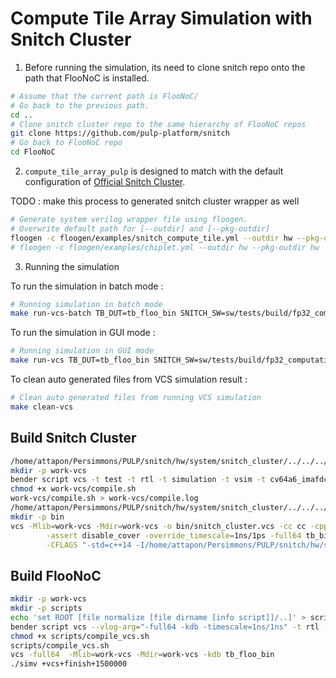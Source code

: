 
# Compute Tile Array Simulation with Snitch Cluster

1. Before running the simulation, its need to clone snitch repo onto the path that FlooNoC is installed. 

```sh
# Assume that the current path is FlooNoC/
# Go back to the previous path.
cd ..
# Clone snitch cluster repo to the same hierarchy of FlooNoC repos
git clone https://github.com/pulp-platform/snitch
# Go back to FlooNoC repo
cd FlooNoC
```

2. `compute_tile_array_pulp` is designed to match with the default configuration of [Official Snitch Cluster](https://github.com/pulp-platform/snitch). 

TODO : make this process to generated snitch cluster wrapper as well

```sh
# Generate system verilog wrapper file using floogen.
# Overwrite default path for [--outdir] and [--pkg-outdir]
floogen -c floogen/examples/snitch_compute_tile.yml --outdir hw --pkg-outdir hw
# floogen -c floogen/examples/chiplet.yml --outdir hw --pkg-outdir hw
```

3. Running the simulation

To run the simulation in batch mode :

```sh
# Running simulation in batch mode
make run-vcs-batch TB_DUT=tb_floo_bin SNITCH_SW=sw/tests/build/fp32_computation_vector.elf
```

To run the simulation in GUI mode :

```sh
# Running simulation in GUI mode
make run-vcs TB_DUT=tb_floo_bin SNITCH_SW=sw/tests/build/fp32_computation_vector.elf
```

To clean auto generated files from VCS simulation result : 

```sh
# Clean auto generated files from running VCS simulation
make clean-vcs
```

## Build Snitch Cluster
```sh
/home/attapon/Persimmons/PULP/snitch/hw/system/snitch_cluster/../../../util/clustergen.py -c cfg/lru.hjson -o /home/attapon/Persimmons/PULP/snitch/hw/system/snitch_cluster/generated --wrapper
mkdir -p work-vcs
bender script vcs -t test -t rtl -t simulation -t vsim -t cv64a6_imafdc_sv39 --vlog-arg="-assert svaext -assert disable_cover -full64 -kdb" --vcom-arg="-full64 -kdb" > work-vcs/compile.sh
chmod +x work-vcs/compile.sh
work-vcs/compile.sh > work-vcs/compile.log
/home/attapon/Persimmons/PULP/snitch/hw/system/snitch_cluster/../../../util/clustergen.py -c cfg/lru.hjson -o /home/attapon/Persimmons/PULP/snitch/hw/system/snitch_cluster/generated --bootdata
mkdir -p bin
vcs -Mlib=work-vcs -Mdir=work-vcs -o bin/snitch_cluster.vcs -cc cc -cpp g++ \
        -assert disable_cover -override_timescale=1ns/1ps -full64 tb_bin /home/attapon/Persimmons/PULP/snitch/hw/system/snitch_cluster/../../../hw/ip/test/src/rtl_lib.cc /home/attapon/Persimmons/PULP/snitch/hw/system/snitch_cluster/../../../hw/ip/test/src/common_lib.cc /home/attapon/Persimmons/PULP/snitch/hw/system/snitch_cluster/generated/bootdata.cc \
        -CFLAGS "-std=c++14 -I/home/attapon/Persimmons/PULP/snitch/hw/system/snitch_cluster/ -I/home/attapon/Persimmons/PULP/snitch/hw/system/snitch_cluster//test -I/home/attapon/Persimmons/PULP/snitch/hw/system/snitch_cluster/work/include -I/home/attapon/Persimmons/PULP/snitch/hw/system/snitch_cluster/../../../hw/ip/test/src" -LDFLAGS "-L/home/attapon/Persimmons/PULP/snitch/hw/system/snitch_cluster/work/lib" -lfesvr
```

## Build FlooNoC
```sh
mkdir -p work-vcs
mkdir -p scripts
echo 'set ROOT [file normalize [file dirname [info script]]/..]' > scripts/compile_vcs.sh
bender script vcs --vlog-arg="-full64 -kdb -timescale=1ns/1ns" -t rtl -t test | grep -v "set ROOT" >> scripts/compile_vcs.sh
chmod +x scripts/compile_vcs.sh
scripts/compile_vcs.sh
vcs -full64  -Mlib=work-vcs -Mdir=work-vcs -kdb tb_floo_bin
./simv +vcs+finish+1500000
```

